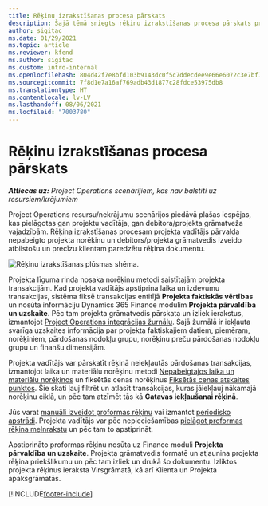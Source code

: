 ```yaml
---
title: Rēķinu izrakstīšanas procesa pārskats
description: Šajā tēmā sniegts rēķinu izrakstīšanas procesa pārskats programmā Project Operations resursu/nekrājumu scenārijos.
author: sigitac
ms.date: 01/29/2021
ms.topic: article
ms.reviewer: kfend
ms.author: sigitac
ms.custom: intro-internal
ms.openlocfilehash: 804d42f7e8bfd103b9143dc0f5c7ddecdee9e66e6072c3e7bf76b2a8c549cf55
ms.sourcegitcommit: 7f8d1e7a16af769adb43d1877c28fdce53975db8
ms.translationtype: HT
ms.contentlocale: lv-LV
ms.lasthandoff: 08/06/2021
ms.locfileid: "7003780"
---
```

# <a name="invoicing-process-overview"></a>Rēķinu izrakstīšanas procesa pārskats

_**Attiecas uz:** Project Operations scenārijiem, kas nav balstīti uz resursiem/krājumiem_

Project Operations resursu/nekrājumu scenārijos piedāvā plašas iespējas, kas pielāgotas gan projektu vadītāja, gan debitora/projekta grāmatveža vajadzībām. Rēķina izrakstīšanas procesam projekta vadītājs pārvalda nepabeigto projekta norēķinu un debitors/projekta grāmatvedis izveido atbilstošu un precīzu klientam paredzētu rēķina dokumentu.

![Rēķinu izrakstīšanas plūsmas shēma.](./media/invoicing-flow.png)

Projekta līguma rinda nosaka norēķinu metodi saistītajām projekta transakcijām. Kad projekta vadītājs apstiprina laika un izdevumu transakcijas, sistēma fiksē transakcijas entitījā **Projekta faktiskās vērtības** un nosūta informāciju Dynamics 365 Finance modulim **Projekta pārvaldība un uzskaite**. Pēc tam projekta grāmatvedis pārskata un izliek ierakstus, izmantojot [Project Operations integrācijas žurnālu](../project-accounting/project-operations-integration-journal.md). Šajā žurnālā ir iekļauta svarīga uzskaites informācija par projekta faktiskajiem datiem, piemēram, norēķiniem, pārdošanas nodokļu grupu, norēķinu preču pārdošanas nodokļu grupu un finanšu dimensijām.

Projekta vadītājs var pārskatīt rēķinā neiekļautās pārdošanas transakcijas, izmantojot laika un materiālu norēķinu metodi [Nepabeigtajos laika un materiālu norēķinos](../proforma-invoicing/manage-billing-backlog.md#time-and-material-billing-backlog) un fiksētās cenas norēķinus [Fiksētās cenas atskaites punktos](../proforma-invoicing/manage-billing-backlog.md#fixed-price-milestones). Šie skati ļauj filtrēt un atlasīt transakcijas, kuras jāiekļauj nākamajā norēķinu ciklā, un pēc tam atzīmēt tās kā **Gatavas iekļaušanai rēķinā**.

Jūs varat [manuāli izveidot proformas rēķinu](../proforma-invoicing/create-manual-proforma-invoice.md) vai izmantot [periodisko apstrādi](../proforma-invoicing/configure-automated-invoice-creation.md). Projekta vadītājs var pēc nepieciešamības [pielāgot proformas rēķina melnrakstu](../proforma-invoicing/manage-proforma-invoice.md) un pēc tam to apstiprināt.

Apstiprināto proformas rēķinu nosūta uz Finance moduli **Projekta pārvaldība un uzskaite**. Projekta grāmatvedis formatē un atjaunina projekta rēķina priekšlikumu un pēc tam izliek un drukā šo dokumentu. Izliktos projekta rēķinus ieraksta Virsgrāmatā, kā arī Klienta un Projekta apakšgrāmatās.


[!INCLUDE[footer-include](../includes/footer-banner.md)]